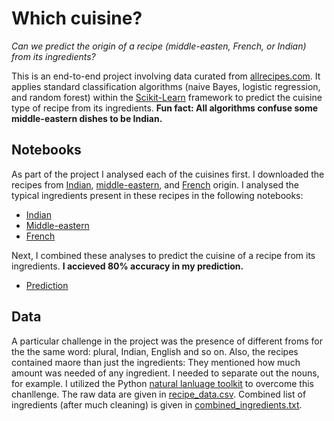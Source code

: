 # Which cuisine?
*Can we predict the origin of a recipe (middle-easten, French, or Indian) from its ingredients?*

This is an end-to-end project involving data curated from [allrecipes.com](https://www.allrecipes.com/).  It applies standard classification algorithms (naive Bayes, logistic regression, and random forest) within the [Scikit-Learn](http://scikit-learn.org/) framework to predict the cuisine type of recipe from its ingredients. **Fun fact: All algorithms confuse some middle-eastern dishes to be Indian.**  

## Notebooks

As part of the project I analysed each of the cuisines first.  I downloaded the recipes from [Indian](https://www.allrecipes.com/recipes/233/world-cuisine/asian/indian/), [middle-eastern](https://www.allrecipes.com/recipes/235/world-cuisine/middle-eastern/), and [French](https://www.allrecipes.com/recipes/721/world-cuisine/european/french/) origin.  I analysed the typical ingredients present in these recipes in the following notebooks:

* [Indian](https://github.com/dibyendumandal/Which-cuisine/blob/master/Indian.ipynb)
* [Middle-eastern](https://github.com/dibyendumandal/Which-cuisine/blob/master/Middle_eastern.ipynb) 
* [French](https://github.com/dibyendumandal/Which-cuisine/blob/master/French.ipynb)

Next, I combined these analyses to predict the cuisine of a recipe from its ingredients.  **I accieved 80% accuracy in my prediction.**

* [Prediction](https://github.com/dibyendumandal/Which-cuisine/blob/master/classification.ipynb)

## Data

A particular challenge in the project was the presence of different froms for the the same word: plural, Indian, English and so on.  Also, the recipes contained maore than just the ingredients: They mentioned how much amount was needed of any ingredient.  I needed to separate out the nouns, for example.  I utilized the Python [natural lanluage toolkit](http://www.nltk.org/) to overcome this chanllenge.  The raw data are given in [recipe_data.csv](https://github.com/dibyendumandal/Which-cuisine/blob/master/recipe_data.csv).  Combined list of ingredients (after much cleaning) is given in [combined_ingredients.txt](https://github.com/dibyendumandal/Which-cuisine/blob/master/combined_ingredients.txt).  
